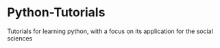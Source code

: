 # Python-Tutorials
Tutorials for learning python, with a focus on its application for the social sciences
